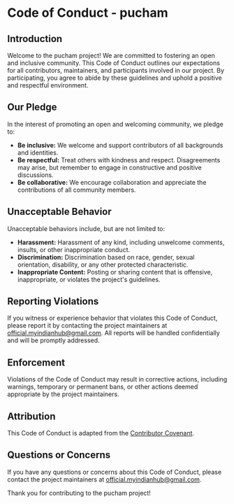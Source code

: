 # Code of Conduct - pucham

## Introduction

Welcome to the pucham project! We are committed to fostering an open and inclusive community. This Code of Conduct outlines our expectations for all contributors, maintainers, and participants involved in our project. By participating, you agree to abide by these guidelines and uphold a positive and respectful environment.

## Our Pledge

In the interest of promoting an open and welcoming community, we pledge to:

- **Be inclusive:** We welcome and support contributors of all backgrounds and identities.
- **Be respectful:** Treat others with kindness and respect. Disagreements may arise, but remember to engage in constructive and positive discussions.
- **Be collaborative:** We encourage collaboration and appreciate the contributions of all community members.

## Unacceptable Behavior

Unacceptable behaviors include, but are not limited to:

- **Harassment:** Harassment of any kind, including unwelcome comments, insults, or other inappropriate conduct.
- **Discrimination:** Discrimination based on race, gender, sexual orientation, disability, or any other protected characteristic.
- **Inappropriate Content:** Posting or sharing content that is offensive, inappropriate, or violates the project's guidelines.

## Reporting Violations

If you witness or experience behavior that violates this Code of Conduct, please report it by contacting the project maintainers at official.myindianhub@gmail.com. All reports will be handled confidentially and will be promptly addressed.

## Enforcement

Violations of the Code of Conduct may result in corrective actions, including warnings, temporary or permanent bans, or other actions deemed appropriate by the project maintainers.

## Attribution

This Code of Conduct is adapted from the [Contributor Covenant](https://www.contributor-covenant.org/version/2/0/code_of_conduct.html).

## Questions or Concerns

If you have any questions or concerns about this Code of Conduct, please contact the project maintainers at official.myindianhub@gmail.com.

Thank you for contributing to the pucham project!
